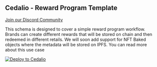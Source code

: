 ## Cedalio - Reward Program Template

[Join our Discord Community](https://discord.gg/kSdhmb9UUT)

This schema is designed to cover a simple reward program workflow. Brands can create different rewards that will be stored on chain and then redeemed in different retails. We will soon add support for NFT Baked objects where the metadata will be stored on IPFS. You can read more about this use case

[![Deploy to Cedalio](https://cedalio-static-content.s3.amazonaws.com/deploy-schema-button.png)](https://explorer.cedalio.io?email=github@cedalio.com)
</br>
